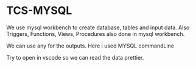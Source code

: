 # TCS-MYSQL


We use mysql workbench to create database, tables and input data. Also Triggers, Functions, Views, Procedures also done in mysql workbench.

We can use any for the outputs. Here i used MYSQL commandLine

Try to open in vscode so we can read the data prettier.
